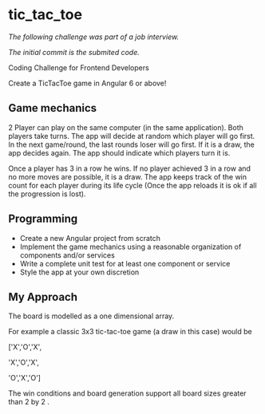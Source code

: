 # tic_tac_toe

_The following challenge was part of a job interview._

_The initial commit is the submited code._

Coding Challenge for Frontend Developers 


Create a TicTacToe game in Angular 6 or above!


## Game mechanics

2 Player can play on the same computer (in the same application). Both players take turns. 
The app will decide at random which player will go first. In the next game/round, the last rounds loser will go first. If it is a draw, the app decides again. The app should indicate which players turn it is. 

Once a player has 3 in a row he wins. If no player achieved 3 in a row and no more moves are possible, it is a draw. 
The app keeps track of the win count for each player during its life cycle (Once the app reloads it is ok if all the progression is lost).

## Programming

* Create a new Angular project from scratch
* Implement the game mechanics using a reasonable organization of components and/or services
* Write a complete unit test for at least one component or service
* Style the app at your own discretion

## My Approach

The board is modelled as a one dimensional array.
 
For example a classic 3x3 tic-tac-toe game (a draw in this case) would be 

['X','O','X',

 'X','O','X',

 'O','X','O']

The win conditions and board generation support all board sizes greater than 2 by 2 .
